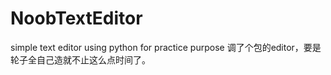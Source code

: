 # NoobTextEditor
simple text editor using python for practice purpose
调了个包的editor，要是轮子全自己造就不止这么点时间了。
